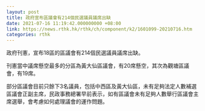 ```yaml
---
layout: post
title: 政府宣布區議會有214個民選議員議席出缺
date: 2021-07-16 11:19:42.000000000 +08:00
link: https://news.rthk.hk/rthk/ch/component/k2/1601099-20210716.htm
categories: rthk
---
```


政府刊憲，宣布18區的區議會有214個民選議員議席出缺。

刊憲當中議席懸空最多的分區為黃大仙區議會，有20席懸空，其次為觀塘區議會，有19席。

部分區議會目前只餘下3名議員，包括中西區及黃大仙區，未有足夠法定人數補選區議會正副主席，民政事務總署早前表示，如有區議會未有足夠人數舉行區議會主席選舉，會考慮如何處理議會的運作問題。
